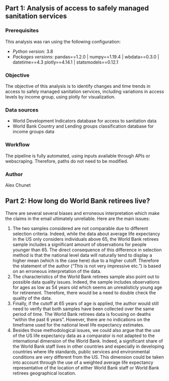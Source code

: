 ## Part 1: Analysis of access to safely managed sanitation services

### Prerequisites
This analysis was ran using the following configuration:
- _Python version_: 3.8
- _Packages versions_: pandas==1.2.0 | numpy==1.19.4 | wbdata==0.3.0 | datetime==4.3
plotly==4.14.1 | statsmodels==0.12.1

### Objective
The objective of this analysis is to identify changes and time trends in access to safely managed sanitation services, including variations in access levels by income group, using plotly for visualization.

### Data sources
- World Development Indicators database for access to sanitation data
- World Bank Country and Lending groups classification database for income groups data

### Workflow
The pipeline is fully automated, using inputs available through APIs or webscraping. Therefore, paths do not need to be modified.

### Author
Alex Chunet

## Part 2: How long do World Bank retirees live?

There are several several biases and erroneous interpretation which make the claims in the email ultimately unreliable. Here are the main issues:
1)	 The two samples considered are not comparable due to different selection criteria. Indeed, while the data about average life expectancy in the US only considers individuals above 65, the World Bank retirees sample includes a significant amount of observations for people younger than 65. The direct consequence of this difference in selection method is that the national level data will naturally tend to display a higher mean (which is the case here) due to a higher cutoff. Therefore the statement of the author (“This is not very impressive etc.”) is based on an erroneous interpretation of the data.
2)	The characteristics of the World Bank retirees sample also point out to possible data quality issues. Indeed, the sample includes observations for ages as low as 54 years old which seems an unrealisticly young age for retirement. Therefore, there would be a need to double check the quality of the data.
3)	Finally, if the cutoff at 65 years of age is applied, the author would still need to verify that both samples have been collected over the same period of time. The World Bank retirees data is focusing on deaths “within the past 6 years”. However, there are no indications on the timeframe used for the national level life expectancy estimates. 
4)	Besides those methodological issues, we could also argue that the use of the US life expectancy data as a comparator is not adapted to the international dimension of the World Bank. Indeed, a significant share of the World Bank staff lives in other countries and especially in developing countries where life standards, public services and environmental conditions are very different from the US. This dimension could be taken into account through the use of a weighted average life expectancy representative of the location of either World Bank staff or World Bank retirees geographical location.

